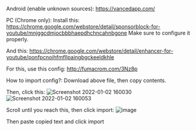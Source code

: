 Android (enable unknown sources): https://vancedapp.com/

PC (Chrome only):
Install this: https://chrome.google.com/webstore/detail/sponsorblock-for-youtube/mnjggcdmjocbbbhaepdhchncahnbgone
Make sure to configure it properly.

And this: https://chrome.google.com/webstore/detail/enhancer-for-youtube/ponfpcnoihfmfllpaingbgckeeldkhle

For this, use this config: http://fumacrom.com/3Nz8p

How to import config?:
Download above file, then copy contents. 

Then, click this:
![Screenshot 2022-01-02 160030](https://user-images.githubusercontent.com/96969853/147873052-3b73e8c7-f8b1-4e8e-8ab6-c58c7c6d93d2.png)
![Screenshot 2022-01-02 160053](https://user-images.githubusercontent.com/96969853/147873054-f75e3bb7-e163-411b-bf47-41ac974c54e1.png)

Scroll until you reach this, then click import:
![image](https://user-images.githubusercontent.com/96969853/147873071-dadcaebd-e26a-49f9-8cd4-9bb42f034e07.png)

Then paste copied text and click import
